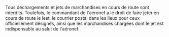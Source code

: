 Tous déchargements et jets de marchandises en cours de
route sont interdits.
Toutefois, le commandant de l'aéronef a le droit de faire jeter en
cours de route le lest, le courrier postal dans les lieux pour ceux
officiellement désignés, ainsi que les marchandises chargées dont le jet
est indispensable au salut de l'aéronef.
